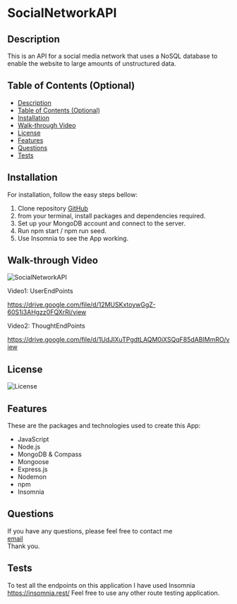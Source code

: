 # SocialNetworkAPI

## Description

This is an API for a social media network that uses a NoSQL database to enable the website to large amounts of unstructured data. 


## Table of Contents (Optional)


  - [Description](#description)
  - [Table of Contents (Optional)](#table-of-contents-optional)
  - [Installation](#installation)
  - [Walk-through Video](#walk-through-video)
  - [License](#license)
  - [Features](#features)
  - [Questions](#questions)
  - [Tests](#tests)


## Installation

For installation, follow the easy steps bellow:

1. Clone repository [GitHub](https://github.com/MayraRivasLara/SocialNetworkAPI)
2. from your terminal, install packages and dependencies required.
3. Set up your MongoDB account and connect to the server.
4. Run npm start / npm run seed.
5. Use Insomnia to see the App working.

## Walk-through Video

![SocialNetworkAPI](https://user-images.githubusercontent.com/94599271/165471023-711c118f-f989-456d-bb22-06d8167ba571.png)

Video1: UserEndPoints

https://drive.google.com/file/d/12MUSKxtoywGgZ-60S1i3AHgzz0FQXrRi/view

Video2: ThoughtEndPoints

https://drive.google.com/file/d/1UdJIXuTPgdtLAQM0iXSQqF85dABIMmRO/view

## License

![License](https://img.shields.io/badge/License-MIT-orange)


## Features

These are the packages and technologies used to create this App:

- JavaScript
- Node.js
- MongoDB & Compass
- Mongoose
- Express.js
- Nodemon
- npm
- Insomnia

## Questions

If you have any questions, please feel free to contact me <br>
[email](mayrulara@hotmail.com) <br>
Thank you.

## Tests

To test all the endpoints on this application I have used Insomnia https://insomnia.rest/ 
Feel free to use any other route testing application. 
